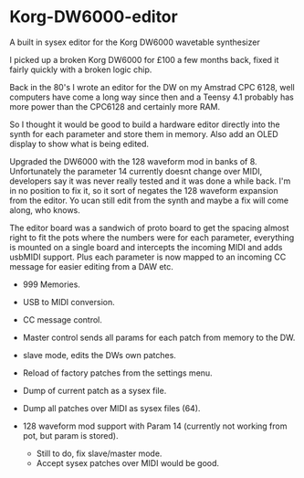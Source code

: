 # Korg-DW6000-editor
A built in sysex editor for the Korg DW6000 wavetable synthesizer

I picked up a broken Korg DW6000 for £100 a few months back, fixed it fairly quickly with a broken logic chip.

Back in the 80's I wrote an editor for the DW on my Amstrad CPC 6128, well computers have come a long way since then and a Teensy 4.1 probably has more power than the CPC6128 and certainly more RAM.

So I thought it would be good to build a hardware editor directly into the synth for each parameter and store them in memory. Also add an OLED display to show what is being edited.

Upgraded the DW6000 with the 128 waveform mod in banks of 8. Unfortunately the parameter 14 currently doesnt change over MIDI, developers say it was never really tested and it was done a while back. I'm in no position to fix it, so it sort of negates the 128 waveform expansion from the editor. Yo ucan still edit from the synth and maybe a fix will come along, who knows.

The editor board was a sandwich of proto board to get the spacing almost right to fit the pots where the numbers were for each parameter, everything is mounted on a single board and intercepts the incoming MIDI and adds usbMIDI support. Plus each parameter is now mapped to an incoming CC message for easier editing from a DAW etc.

* 999 Memories.
* USB to MIDI conversion.
* CC message control.
* Master control sends all params for each patch from memory to the DW.
* slave mode, edits the DWs own patches.
* Reload of factory patches from the settings menu.
* Dump of current patch as a sysex file.
* Dump all patches over MIDI as sysex files (64).
* 128 waveform mod support with Param 14 (currently not working from pot, but param is stored).

  * Still to do, fix slave/master mode.
  * Accept sysex patches over MIDI would be good.

  
